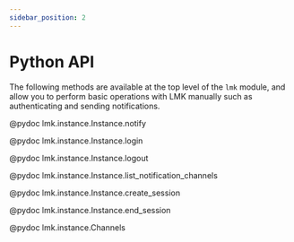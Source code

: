 ```yaml
---
sidebar_position: 2
---
```

# Python API

The following methods are available at the top level of the `lmk` module, and allow you to perform basic operations with LMK manually such as authenticating and sending notifications.

@pydoc lmk.instance.Instance.notify

@pydoc lmk.instance.Instance.login

@pydoc lmk.instance.Instance.logout

@pydoc lmk.instance.Instance.list_notification_channels

@pydoc lmk.instance.Instance.create_session

@pydoc lmk.instance.Instance.end_session

@pydoc lmk.instance.Channels
